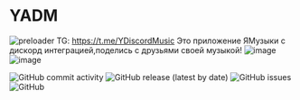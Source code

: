 # YADM
![preloader](https://user-images.githubusercontent.com/26259129/213290976-7b8e803e-037a-4927-b74d-6d72ae20c6b4.gif)
TG: https://t.me/YDiscordMusic
Это приложение ЯМузыки с дискорд интеграцией,поделись с друзьями своей музыкой!
![image](https://user-images.githubusercontent.com/26259129/213290994-9ead510a-a59f-4541-b815-8c7cdc9b8684.png)
![image](https://user-images.githubusercontent.com/26259129/213291194-0662f2e6-ce4e-4d43-900a-1b78b0106e1d.png)

![GitHub commit activity](https://img.shields.io/github/commit-activity/w/SmollNet/YDTest)
![GitHub release (latest by date)](https://img.shields.io/github/downloads/SmollNet/YDTest/latest/total)
![GitHub issues](https://img.shields.io/github/issues/SmollNet/YDTest)
![GitHub](https://img.shields.io/github/license/electron/electron)

